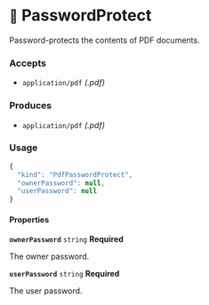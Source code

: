 # <small>:nut_and_bolt:</small> PasswordProtect

Password-protects the contents of PDF documents.

### Accepts

  - `application/pdf` _(.pdf)_

### Produces

  - `application/pdf` _(.pdf)_

### Usage

```js
{
  "kind": "PdfPasswordProtect",
  "ownerPassword": null,
  "userPassword": null
}
```
#### Properties

**`ownerPassword`**  `string` **Required**

The owner password.


**`userPassword`**  `string` **Required**

The user password.


